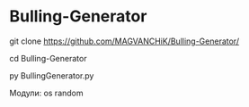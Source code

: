 # Bulling-Generator

git clone https://github.com/MAGVANCHiK/Bulling-Generator/

cd Bulling-Generator

py BullingGenerator.py

Модули:
  os
  random
